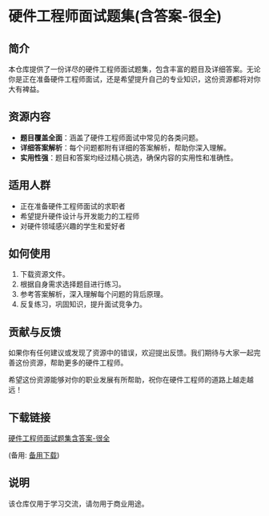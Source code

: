# 硬件工程师面试题集(含答案-很全)

## 简介

本仓库提供了一份详尽的硬件工程师面试题集，包含丰富的题目及详细答案。无论你是正在准备硬件工程师面试，还是希望提升自己的专业知识，这份资源都将对你大有裨益。

## 资源内容

- **题目覆盖全面**：涵盖了硬件工程师面试中常见的各类问题。
- **详细答案解析**：每个问题都附有详细的答案解析，帮助你深入理解。
- **实用性强**：题目和答案均经过精心挑选，确保内容的实用性和准确性。

## 适用人群

- 正在准备硬件工程师面试的求职者
- 希望提升硬件设计与开发能力的工程师
- 对硬件领域感兴趣的学生和爱好者

## 如何使用

1. 下载资源文件。
2. 根据自身需求选择题目进行练习。
3. 参考答案解析，深入理解每个问题的背后原理。
4. 反复练习，巩固知识，提升面试竞争力。

## 贡献与反馈

如果你有任何建议或发现了资源中的错误，欢迎提出反馈。我们期待与大家一起完善这份资源，帮助更多的硬件工程师。

希望这份资源能够对你的职业发展有所帮助，祝你在硬件工程师的道路上越走越远！

## 下载链接
[硬件工程师面试题集含答案-很全](https://pan.quark.cn/s/32a49ed64c74) 

(备用: [备用下载](https://pan.baidu.com/s/1-QOB8o_lfjFnt3D8vFWGYA?pwd=1234))

## 说明

该仓库仅用于学习交流，请勿用于商业用途。
